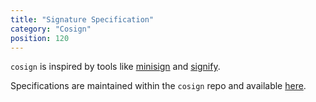 ```yaml
---
title: "Signature Specification"
category: "Cosign"
position: 120
---
```


`cosign` is inspired by tools like [minisign](https://jedisct1.github.io/minisign/) and
[signify](https://www.openbsd.org/papers/bsdcan-signify.html).

Specifications are maintained within the `cosign` repo and available [here](https://github.com/sigstore/cosign/blob/main/specs/SIGNATURE_SPEC.md).
